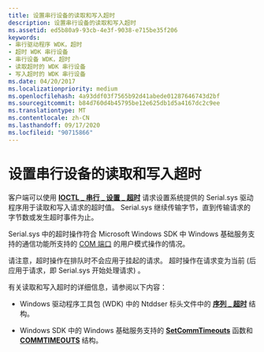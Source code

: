 ```yaml
---
title: 设置串行设备的读取和写入超时
description: 设置串行设备的读取和写入超时
ms.assetid: ed5b80a9-93cb-4e3f-9038-e715be35f206
keywords:
- 串行驱动程序 WDK，超时
- 超时 WDK 串行设备
- 串行设备 WDK，超时
- 读取超时的 WDK 串行设备
- 写入超时的 WDK 串行设备
ms.date: 04/20/2017
ms.localizationpriority: medium
ms.openlocfilehash: 4a93ddf03f7565b92d41abede01287646743d2bf
ms.sourcegitcommit: b84d760d4b45795be12e625db1d5a4167dc2c9ee
ms.translationtype: MT
ms.contentlocale: zh-CN
ms.lasthandoff: 09/17/2020
ms.locfileid: "90715866"
---
```

# <a name="setting-read-and-write-timeouts-for-a-serial-device"></a>设置串行设备的读取和写入超时

客户端可以使用 [**IOCTL \_ 串行 \_ 设置 \_ 超时**](/windows-hardware/drivers/ddi/ntddser/ni-ntddser-ioctl_serial_set_timeouts) 请求设置系统提供的 Serial.sys 驱动程序用于读取和写入请求的超时值。 Serial.sys 继续传输字节，直到传输请求的字节数或发生超时事件为止。

Serial.sys 中的超时操作符合 Microsoft Windows SDK 中 Windows 基础服务支持的通信功能所支持的 [COM 端口](configuration-of-com-ports.md) 的用户模式操作的情况。

请注意，超时操作在排队时不会应用于挂起的请求。 超时操作在请求变为当前 (后应用于请求，即 Serial.sys 开始处理请求) 。

有关读取和写入超时的详细信息，请参阅以下内容：

- Windows 驱动程序工具包 (WDK) 中的 Ntddser 标头文件中的 [**序列 \_ 超时**](/windows-hardware/drivers/ddi/ntddser/ns-ntddser-_serial_timeouts) 结构。

- Windows SDK 中的 Windows 基础服务支持的 [**SetCommTimeouts**](/windows/win32/api/winbase/nf-winbase-setcommtimeouts) 函数和 [**COMMTIMEOUTS**](/windows/win32/api/winbase/ns-winbase-_commtimeouts) 结构。